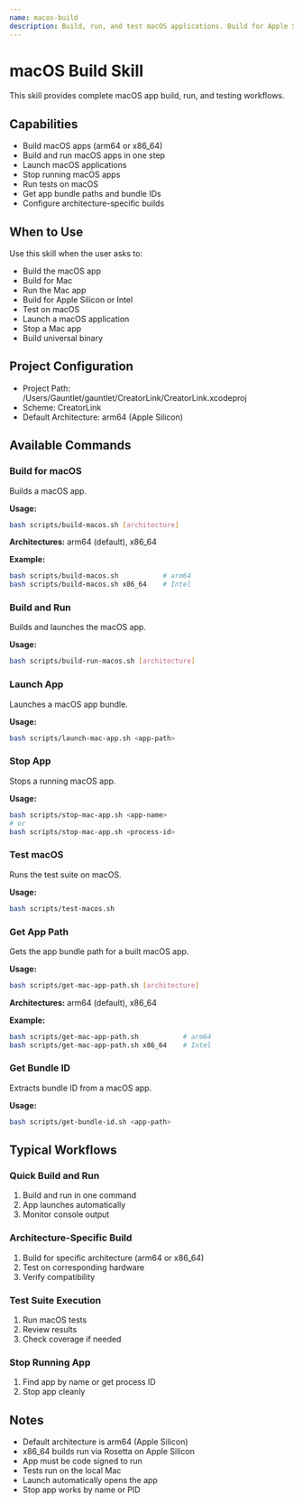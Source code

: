 ```yaml
---
name: macos-build
description: Build, run, and test macOS applications. Build for Apple Silicon or Intel, launch apps, and execute test suites.
---
```


# macOS Build Skill

This skill provides complete macOS app build, run, and testing workflows.

## Capabilities

- Build macOS apps (arm64 or x86_64)
- Build and run macOS apps in one step
- Launch macOS applications
- Stop running macOS apps
- Run tests on macOS
- Get app bundle paths and bundle IDs
- Configure architecture-specific builds

## When to Use

Use this skill when the user asks to:
- Build the macOS app
- Build for Mac
- Run the Mac app
- Build for Apple Silicon or Intel
- Test on macOS
- Launch a macOS application
- Stop a Mac app
- Build universal binary

## Project Configuration

- Project Path: /Users/Gauntlet/gauntlet/CreatorLink/CreatorLink.xcodeproj
- Scheme: CreatorLink
- Default Architecture: arm64 (Apple Silicon)

## Available Commands

### Build for macOS

Builds a macOS app.

**Usage:**
```bash
bash scripts/build-macos.sh [architecture]
```

**Architectures:** arm64 (default), x86_64

**Example:**
```bash
bash scripts/build-macos.sh           # arm64
bash scripts/build-macos.sh x86_64    # Intel
```

### Build and Run

Builds and launches the macOS app.

**Usage:**
```bash
bash scripts/build-run-macos.sh [architecture]
```

### Launch App

Launches a macOS app bundle.

**Usage:**
```bash
bash scripts/launch-mac-app.sh <app-path>
```

### Stop App

Stops a running macOS app.

**Usage:**
```bash
bash scripts/stop-mac-app.sh <app-name>
# or
bash scripts/stop-mac-app.sh <process-id>
```

### Test macOS

Runs the test suite on macOS.

**Usage:**
```bash
bash scripts/test-macos.sh
```

### Get App Path

Gets the app bundle path for a built macOS app.

**Usage:**
```bash
bash scripts/get-mac-app-path.sh [architecture]
```

**Architectures:** arm64 (default), x86_64

**Example:**
```bash
bash scripts/get-mac-app-path.sh           # arm64
bash scripts/get-mac-app-path.sh x86_64    # Intel
```

### Get Bundle ID

Extracts bundle ID from a macOS app.

**Usage:**
```bash
bash scripts/get-bundle-id.sh <app-path>
```

## Typical Workflows

### Quick Build and Run

1. Build and run in one command
2. App launches automatically
3. Monitor console output

### Architecture-Specific Build

1. Build for specific architecture (arm64 or x86_64)
2. Test on corresponding hardware
3. Verify compatibility

### Test Suite Execution

1. Run macOS tests
2. Review results
3. Check coverage if needed

### Stop Running App

1. Find app by name or get process ID
2. Stop app cleanly

## Notes

- Default architecture is arm64 (Apple Silicon)
- x86_64 builds run via Rosetta on Apple Silicon
- App must be code signed to run
- Tests run on the local Mac
- Launch automatically opens the app
- Stop app works by name or PID
